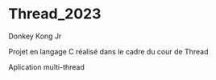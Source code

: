 # Thread_2023 
Donkey Kong Jr


Projet en langage C réalisé dans le cadre du cour de Thread 


Aplication multi-thread 

